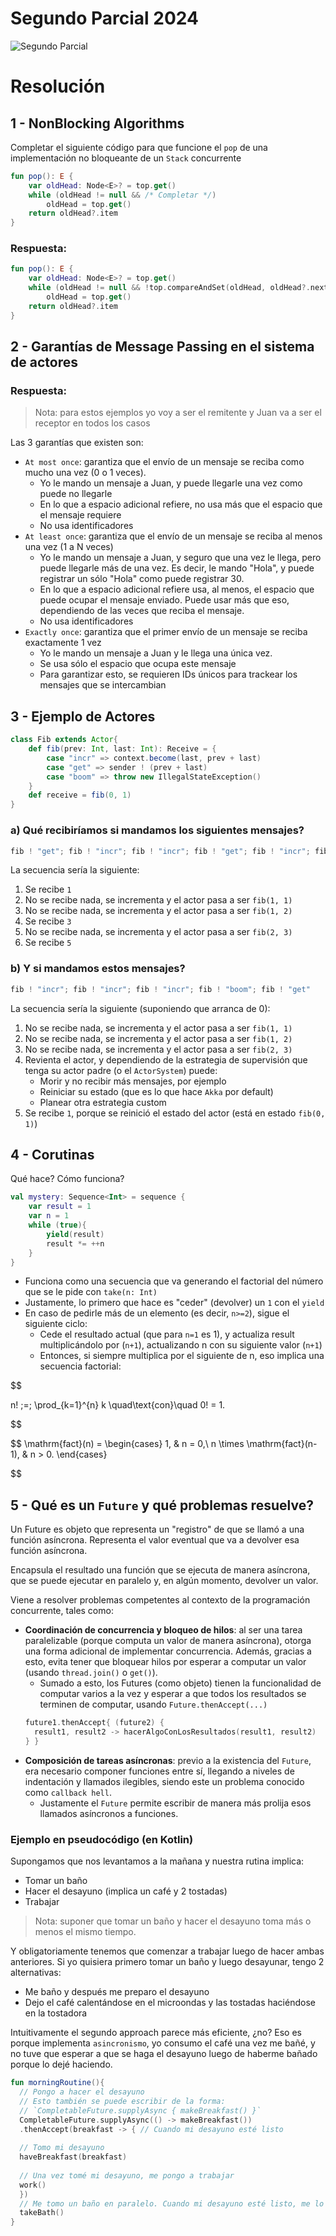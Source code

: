 # Segundo Parcial 2024
![Segundo Parcial](./assets/segundo_parcial.png)

# Resolución
## 1 - NonBlocking Algorithms
Completar el siguiente código para que funcione el `pop` de una implementación no bloqueante de un `Stack` concurrente

```kotlin
fun pop(): E {
    var oldHead: Node<E>? = top.get()
    while (oldHead != null && /* Completar */)
        oldHead = top.get()
    return oldHead?.item
}
```

### Respuesta:
```kotlin
fun pop(): E {
    var oldHead: Node<E>? = top.get()
    while (oldHead != null && !top.compareAndSet(oldHead, oldHead?.next))
        oldHead = top.get()
    return oldHead?.item
}
```

## 2 - Garantías de Message Passing en el sistema de actores
### Respuesta:
>Nota: para estos ejemplos yo voy a ser el remitente y Juan va a ser el receptor en todos los casos

Las 3 garantías que existen son:
- `At most once`: garantiza que el envío de un mensaje se reciba como mucho una vez (0 o 1 veces).
  - Yo le mando un mensaje a Juan, y puede llegarle una vez como puede no llegarle
  - En lo que a espacio adicional refiere, no usa más que el espacio que el mensaje requiere
  - No usa identificadores
- `At least once`: garantiza que el envío de un mensaje se reciba al menos una vez (1 a N veces)
  - Yo le mando un mensaje a Juan, y seguro que una vez le llega, pero puede llegarle más de una vez. Es decir, le mando "Hola", y puede registrar un sólo "Hola" como puede registrar 30.
  - En lo que a espacio adicional refiere usa, al menos, el espacio que puede ocupar el mensaje enviado. Puede usar más que eso, dependiendo de las veces que reciba el mensaje.
  - No usa identificadores
- `Exactly once`: garantiza que el primer envío de un mensaje se reciba exactamente 1 vez
  - Yo le mando un mensaje a Juan y le llega una única vez.
  - Se usa sólo el espacio que ocupa este mensaje
  - Para garantizar esto, se requieren IDs únicos para trackear los mensajes que se intercambian

## 3 - Ejemplo de Actores
```scala
class Fib extends Actor{
    def fib(prev: Int, last: Int): Receive = {
        case "incr" => context.become(last, prev + last)
        case "get" => sender ! (prev + last)
        case "boom" => throw new IllegalStateException()
    }
    def receive = fib(0, 1)
}
```
### a) Qué recibiríamos si mandamos los siguientes mensajes?
```scala
fib ! "get"; fib ! "incr"; fib ! "incr"; fib ! "get"; fib ! "incr"; fib ! "get";
```
La secuencia sería la siguiente:
1. Se recibe `1`
2. No se recibe nada, se incrementa y el actor pasa a ser `fib(1, 1)`
3. No se recibe nada, se incrementa y el actor pasa a ser `fib(1, 2)`
4. Se recibe `3`
5. No se recibe nada, se incrementa y el actor pasa a ser `fib(2, 3)`
6. Se recibe `5`

### b) Y si mandamos estos mensajes?
```scala
fib ! "incr"; fib ! "incr"; fib ! "incr"; fib ! "boom"; fib ! "get" 
```
La secuencia sería la siguiente (suponiendo que arranca de 0):
1. No se recibe nada, se incrementa y el actor pasa a ser `fib(1, 1)`
2. No se recibe nada, se incrementa y el actor pasa a ser `fib(1, 2)`
3. No se recibe nada, se incrementa y el actor pasa a ser `fib(2, 3)`
4. Revienta el actor, y dependiendo de la estrategia de supervisión que tenga su actor padre (o el `ActorSystem`) puede:
   - Morir y no recibir más mensajes, por ejemplo
   - Reiniciar su estado (que es lo que hace `Akka` por default)
   - Planear otra estrategia custom
5. Se recibe `1`, porque se reinició el estado del actor (está en estado `fib(0, 1)`)

## 4 - Corutinas
Qué hace? Cómo funciona?
```kotlin
val mystery: Sequence<Int> = sequence {
    var result = 1
    var n = 1
    while (true){
        yield(result)
        result *= ++n
    }
}
```
- Funciona como una secuencia que va generando el factorial del número que se le pide con `take(n: Int)`
- Justamente, lo primero que hace es "ceder" (devolver) un `1` con el `yield`
- En caso de pedirle más de un elemento (es decir, `n>=2`), sigue el siguiente ciclo:
  - Cede el resultado actual (que para `n=1` es 1), y actualiza result multiplicándolo por (`n+1`), actualizando n con su siguiente valor (`n+1`)
  - Entonces, si siempre multiplica por el siguiente de n, eso implica una secuencia factorial:

$$

n! \;=\; \prod_{k=1}^{n} k
\quad\text{con}\quad
0! = 1.

$$

$$
\mathrm{fact}(n) =
\begin{cases}
1, & n = 0,\\
n \times \mathrm{fact}(n-1), & n > 0.
\end{cases}

$$

## 5 - Qué es un `Future` y qué problemas resuelve?
Un Future es objeto que representa un "registro" de que se llamó a una función asíncrona. Representa el valor eventual que va a devolver esa función asíncrona.

Encapsula el resultado una función que se ejecuta de manera asíncrona, que se puede ejecutar en paralelo y, en algún momento, devolver un valor.

Viene a resolver problemas competentes al contexto de la programación concurrente, tales como:
- **Coordinación de concurrencia y bloqueo de hilos**: al ser una tarea paralelizable (porque computa un valor de manera asíncrona), otorga una forma adicional de implementar concurrencia. Además, gracias a esto, evita tener que bloquear hilos por esperar a computar un valor (usando `thread.join()` o `get()`).
  - Sumado a esto, los Futures (como objeto) tienen la funcionalidad de computar varios a la vez y esperar a que todos los resultados se terminen de computar, usando `Future.thenAccept(...)`
  ```kotlin
  future1.thenAccept{ (future2) {
    result1, result2 -> hacerAlgoConLosResultados(result1, result2)
  } }
  ```
- **Composición de tareas asíncronas**: previo a la existencia del `Future`, era necesario componer funciones entre sí, llegando a niveles de indentación y llamados ilegibles, siendo este un problema conocido como `callback hell`. 
  - Justamente el `Future` permite escribir de manera más prolija esos llamados asíncronos a funciones.


### Ejemplo en pseudocódigo (en Kotlin)
Supongamos que nos levantamos a la mañana y nuestra rutina implica:
- Tomar un baño
- Hacer el desayuno (implica un café y 2 tostadas)
- Trabajar

> Nota: suponer que tomar un baño y hacer el desayuno toma más o menos el mismo tiempo.

Y obligatoriamente tenemos que comenzar a trabajar luego de hacer ambas anteriores.
Si yo quisiera primero tomar un baño y luego desayunar, tengo 2 alternativas:
- Me baño y después me preparo el desayuno
- Dejo el café calentándose en el microondas y las tostadas haciéndose en la tostadora

Intuitivamente el segundo approach parece más eficiente, ¿no?
Eso es porque implementa `asincronismo`, yo consumo el café una vez me bañé, y no tuve que esperar a que se haga el desayuno luego de haberme bañado porque lo dejé haciendo.
```kotlin
fun morningRoutine(){
  // Pongo a hacer el desayuno
  // Esto también se puede escribir de la forma:
  // `CompletableFuture.supplyAsync { makeBreakfast() }`
  CompletableFuture.supplyAsync(() -> makeBreakfast())
  .thenAccept(breakfast -> { // Cuando mi desayuno esté listo
  
  // Tomo mi desayuno
  haveBreakfast(breakfast)
  
  // Una vez tomé mi desayuno, me pongo a trabajar
  work()
  })
  // Me tomo un baño en paralelo. Cuando mi desayuno esté listo, me lo tomo y arranco a trabajar
  takeBath()
}
```


